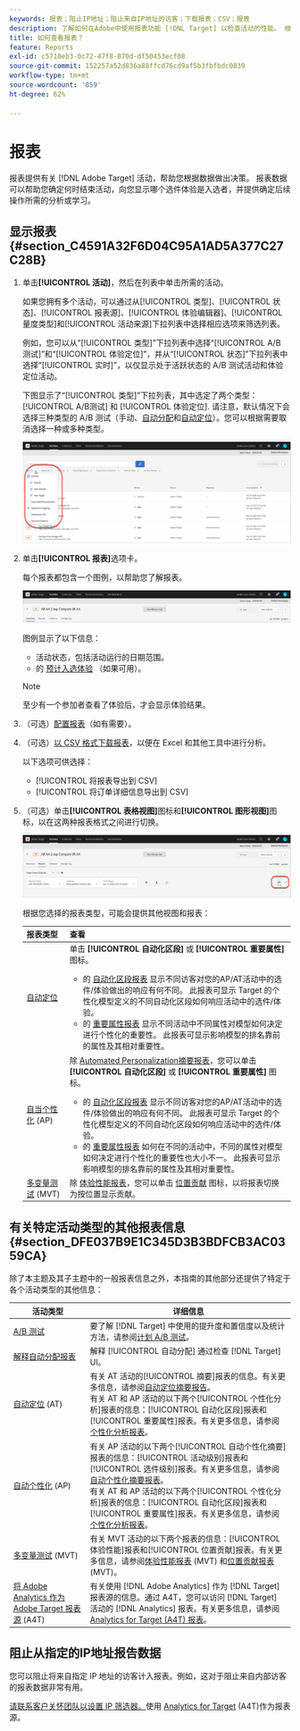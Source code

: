 ```yaml
---
keywords: 报表；阻止IP地址；阻止来自IP地址的访客；下载报表；CSV；报表
description: 了解如何在Adobe中使用报表功能 [!DNL Target] 以检查活动的性能。 根据您的数据做出更好的决策，以提高ROI。
title: 如何查看报表？
feature: Reports
exl-id: c5710eb3-0c72-47f8-870d-df50453ecf08
source-git-commit: 152257a52d836a88ffcd76cd9af5b3fbfbdc0839
workflow-type: tm+mt
source-wordcount: '859'
ht-degree: 62%

---
```


# 报表

报表提供有关 [!DNL Adobe Target] 活动，帮助您根据数据做出决策。 报表数据可以帮助您确定何时结束活动，向您显示哪个选件体验是入选者，并提供确定后续操作所需的分析或学习。

## 显示报表 {#section_C4591A32F6D04C95A1AD5A377C27C28B}

1. 单击&#x200B;**[!UICONTROL 活动]**，然后在列表中单击所需的活动。

   如果您拥有多个活动，可以通过从[!UICONTROL 类型]、[!UICONTROL 状态]、[!UICONTROL 报表源]、[!UICONTROL 体验编辑器]、[!UICONTROL 量度类型]和[!UICONTROL 活动来源]下拉列表中选择相应选项来筛选列表。

   例如，您可以从“[!UICONTROL 类型]”下拉列表中选择“[!UICONTROL A/B 测试]”和“[!UICONTROL 体验定位]”，并从“[!UICONTROL 状态]”下拉列表中选择“[!UICONTROL 实时]”，以仅显示处于活跃状态的 A/B 测试活动和体验定位活动。

   下图显示了“[!UICONTROL 类型]”下拉列表，其中选定了两个类型： [!UICONTROL A/B测试] 和 [!UICONTROL 体验定位]. 请注意，默认情况下会选择三种类型的 A/B 测试（手动、[自动分配](/help/main/c-activities/automated-traffic-allocation/automated-traffic-allocation.md)和[自动定位](/help/main/c-activities/auto-target/auto-target-to-optimize.md)）。您可以根据需要取消选择一种或多种类型。

   ![按类型筛选报表](/help/main/c-reports/assets/report_filters-new.png)

1. 单击&#x200B;**[!UICONTROL 报表]**&#x200B;选项卡。

   每个报表都包含一个图例，以帮助您了解报表。

   ![报表图例](/help/main/c-reports/assets/report_menu_bar-new.png)

   图例显示了以下信息：

   * 活动状态，包括活动运行的日期范围。
   * 的 [预计入选体验](/help/main/c-activities/automated-traffic-allocation/determine-winner.md) （如果可用）。

   >[!NOTE]
   >
   >至少有一个参加者查看了体验后，才会显示体验结果。

1. （可选）[配置报表](/help/main/c-reports/c-report-settings/report-settings.md#concept_4BB6A7FDAB6F4806A632F9CD989B8BFA)（如有需要）。
1. （可选）[以 CSV 格式下载报表](/help/main/c-reports/downloading-data-in-csv-file.md#concept_3F276FF2BBB2499388F97451D6DE2E75)，以便在 Excel 和其他工具中进行分析。

   以下选项可供选择：

   * [!UICONTROL 将报表导出到 CSV]
   * [!UICONTROL 将订单详细信息导出到 CSV]

1. （可选）单击&#x200B;**[!UICONTROL 表格视图]**&#x200B;图标和&#x200B;**[!UICONTROL 图形视图]**&#x200B;图标，以在这两种报表格式之间进行切换。

   ![表格和图形视图图标](/help/main/c-reports/assets/table-and-graph-icons.png)

   根据您选择的报表类型，可能会提供其他视图和报表：

   | 报表类型 | 查看 |
   | --- | --- |
   | [自动定位](/help/main/c-activities/auto-target/auto-target-to-optimize.md) | 单击 **[!UICONTROL 自动化区段]** 或 **[!UICONTROL 重要属性]** 图标。<ul><li>的 [自动化区段报表](/help/main/c-reports/c-personalization-insights-reports/automated-segments-report.md) 显示不同访客对您的AP/AT活动中的选件/体验做出的响应有何不同。 此报表可显示 Target 的个性化模型定义的不同自动化区段如何响应活动中的选件/体验。</li><li>的 [重要属性报表](/help/main/c-reports/c-personalization-insights-reports/important-attributes-report.md) 显示不同活动中不同属性对模型如何决定进行个性化的重要性。 此报表可显示影响模型的排名靠前的属性及其相对重要性。</li></ul> |
   | [自当个性化](/help/main/c-activities/t-automated-personalization/automated-personalization.md) (AP) | 除 [Automated Personalization摘要报表](/help/main/c-reports/reports-ap.md)，您可以单击 **[!UICONTROL 自动化区段]** 或 **[!UICONTROL 重要属性]** 图标。<ul><li>的 [自动化区段报表](/help/main/c-reports/c-personalization-insights-reports/automated-segments-report.md) 显示不同访客对您的AP/AT活动中的选件/体验做出的响应有何不同。 此报表可显示 Target 的个性化模型定义的不同自动化区段如何响应活动中的选件/体验。</li><li>的 [重要属性报表](/help/main/c-reports/c-personalization-insights-reports/important-attributes-report.md) 如何在不同的活动中，不同的属性对模型如何决定进行个性化的重要性也大小不一。 此报表可显示影响模型的排名靠前的属性及其相对重要性。</li></ul> |
   | [多变量测试](/help/main/c-activities/c-multivariate-testing/multivariate-testing.md) (MVT) | 除 [体验性能报表](/help/main/c-reports/experience-performance-report.md)，您可以单击 [位置贡献](/help/main/c-reports/location-contribution-report.md) 图标，以将报表切换为按位置显示贡献。 |

## 有关特定活动类型的其他报表信息 {#section_DFE037B9E1C345D3B3BDFCB3AC0359CA}

除了本主题及其子主题中的一般报表信息之外，本指南的其他部分还提供了特定于各个活动类型的其他信息：

| 活动类型 | 详细信息 |
|--- |--- |
| [A/B 测试](/help/main/c-activities/t-test-ab/test-ab.md) | 要了解 [!DNL Target] 中使用的提升度和置信度以及统计方法，请参阅[计划 A/B 测试](/help/main/c-activities/t-test-ab/sample-size-determination.md)。 |
| [解释自动分配报表](/help/main/c-activities/automated-traffic-allocation/determine-winner.md) | 解释 [!UICONTROL 自动分配] 通过检查 [!DNL Target] UI。 |
| [自动定位](/help/main/c-activities/auto-target/auto-target-to-optimize.md) (AT) | 有关 AT 活动的[!UICONTROL 摘要]报表的信息。有关更多信息，请参阅[自动定位摘要报告](/help/main/c-reports/auto-target-summary-report.md)。<br>有关 AT 和 AP 活动的以下两个[!UICONTROL 个性化分析]报表的信息：[!UICONTROL 自动化区段]报表和[!UICONTROL 重要属性]报表。有关更多信息，请参阅[个性化分析报表](/help/main/c-reports/c-personalization-insights-reports/personalization-insights-reports.md)。 |
| [自动个性化](/help/main/c-activities/t-automated-personalization/automated-personalization.md) (AP) | 有关 AP 活动的以下两个[!UICONTROL 自动个性化摘要]报表的信息：[!UICONTROL 活动级别]报表和[!UICONTROL 选件级别]报表。有关更多信息，请参阅[自动个性化摘要报表](/help/main/c-reports/reports-ap.md)。<br>有关 AT 和 AP 活动的以下两个[!UICONTROL 个性化分析]报表的信息：[!UICONTROL 自动化区段]报表和[!UICONTROL 重要属性]报表。有关更多信息，请参阅[个性化分析报表](/help/main/c-reports/c-personalization-insights-reports/personalization-insights-reports.md)。 |
| [多变量测试](/help/main/c-activities/c-multivariate-testing/multivariate-testing.md) (MVT) | 有关 MVT 活动的以下两个报表的信息：[!UICONTROL 体验性能]报表和[!UICONTROL 位置贡献]报表。有关更多信息，请参阅[体验性能报表](/help/main/c-reports/experience-performance-report.md) (MVT) 和[位置贡献报表](/help/main/c-reports/location-contribution-report.md) (MVT)。 |
| [将 Adobe Analytics 作为 Adobe Target 报表源](/help/main/c-integrating-target-with-mac/a4t/a4t.md) (A4T) | 有关使用 [!DNL Adobe Analytics] 作为 [!DNL Target] 报表源的信息。通过 A4T，您可以访问 [!DNL Target] 活动的 [!DNL Analytics] 报表。有关更多信息，请参阅 [Analytics for Target (A4T) 报表](/help/main/c-reports/analytics-for-target-a4t-reporting.md)。 |

## 阻止从指定的IP地址报告数据

您可以阻止将来自指定 IP 地址的访客计入报表。例如，这对于阻止来自内部访客的报表数据非常有用。

[请联系客户关怀团队以设置 IP 筛选器。](/help/main/cmp-resources-and-contact-information.md#reference_ACA3391A00EF467B87930A450050077C)使用 [Analytics for Target](/help/main/c-integrating-target-with-mac/a4t/a4t.md#concept_7540C8C04259434AB6EE33B09F47A1DE) (A4T)作为报表源。
